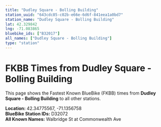 ```yaml
---
title: "Dudley Square - Bolling Building"
station_uuid: "643cdc85-c02b-e66e-6d6f-841eea1a0bd7"
station_name: "Dudley Square - Bolling Building"
lat: 42.329842
lng: -71.083865
bluebike_ids: ["B32017"]
all_names: ["Dudley Square - Bolling Building"]
type: "station"
---
```


# FKBB Times from Dudley Square - Bolling Building

This page shows the Fastest Known BlueBike (FKBB) times from **Dudley Square - Bolling Building** to all other stations.

**Location:** 42.34775567, -71.1356758  
**BlueBike Station IDs:** D32072  
**All Known Names:** Walbridge St at Commonwealth Ave

